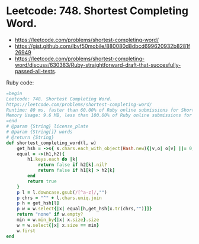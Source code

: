 # Leetcode: 748. Shortest Completing Word.

- https://leetcode.com/problems/shortest-completing-word/
- https://gist.github.com/lbvf50mobile/880080d8dbcd699620932b8281f26949
- https://leetcode.com/problems/shortest-completing-word/discuss/630383/Ruby-straightforward-draft-that-succesfully-passed-all-tests.

Ruby code:  
```Ruby
=begin
Leetcode: 748. Shortest Completing Word.
https://leetcode.com/problems/shortest-completing-word/
Runtime: 80 ms, faster than 60.00% of Ruby online submissions for Shortest Completing Word.
Memory Usage: 9.6 MB, less than 100.00% of Ruby online submissions for Shortest Completing Word.
=end
# @param {String} license_plate
# @param {String[]} words
# @return {String}
def shortest_completing_word(l, w)
    get_hsh = ->s{ s.chars.each_with_object(Hash.new){|v,o| o[v] ||= 0; o[v]+=1}}
    equal = ->(h1,h2){
        h1.keys.each do |k|
            return false if h2[k].nil?
            return false if h1[k] > h2[k]
        end
        return true
    }
    p l = l.downcase.gsub(/[^a-z]/,"")
    p chrs = "^" + l.chars.uniq.join
    p h = get_hsh[l]
    p w = w.select{|x| equal[h,get_hsh[x.tr(chrs,"")]]}
    return "none" if w.empty?
    min = w.min_by{|x| x.size}.size
    w = w.select{|x| x.size == min}
    w.first
end
```